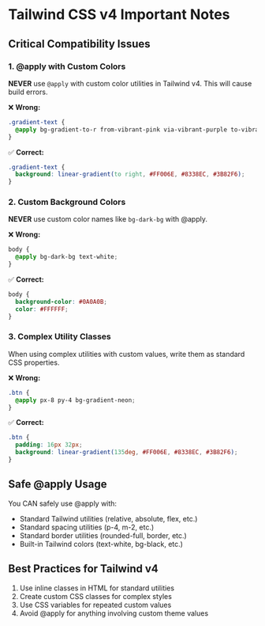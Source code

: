# Tailwind CSS v4 Important Notes

## Critical Compatibility Issues

### 1. @apply with Custom Colors
**NEVER** use `@apply` with custom color utilities in Tailwind v4. This will cause build errors.

❌ **Wrong:**
```css
.gradient-text {
  @apply bg-gradient-to-r from-vibrant-pink via-vibrant-purple to-vibrant-blue;
}
```

✅ **Correct:**
```css
.gradient-text {
  background: linear-gradient(to right, #FF006E, #8338EC, #3B82F6);
}
```

### 2. Custom Background Colors
**NEVER** use custom color names like `bg-dark-bg` with @apply.

❌ **Wrong:**
```css
body {
  @apply bg-dark-bg text-white;
}
```

✅ **Correct:**
```css
body {
  background-color: #0A0A0B;
  color: #FFFFFF;
}
```

### 3. Complex Utility Classes
When using complex utilities with custom values, write them as standard CSS properties.

❌ **Wrong:**
```css
.btn {
  @apply px-8 py-4 bg-gradient-neon;
}
```

✅ **Correct:**
```css
.btn {
  padding: 16px 32px;
  background: linear-gradient(135deg, #FF006E, #8338EC, #3B82F6);
}
```

## Safe @apply Usage

You CAN safely use @apply with:
- Standard Tailwind utilities (relative, absolute, flex, etc.)
- Standard spacing utilities (p-4, m-2, etc.)
- Standard border utilities (rounded-full, border, etc.)
- Built-in Tailwind colors (text-white, bg-black, etc.)

## Best Practices for Tailwind v4

1. Use inline classes in HTML for standard utilities
2. Create custom CSS classes for complex styles
3. Use CSS variables for repeated custom values
4. Avoid @apply for anything involving custom theme values